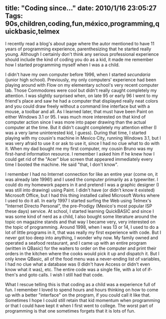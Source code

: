 title: "Coding since..."
date: 2010/1/16 23:05:27
Tags: 90s,children,coding,fun,méxico,programming,quickbasic,telmex
---
<p>I recently read a blog's about page where the autor mentioned to have 11 years of programming experience, parenthesizing that he started really young. Although I certainly don't think any serious professional experience should include the kind of coding you do as a kid, it made me remember how I started programming myself when I was a a child.</p>
<p>I didn't have my own computer before 1996, when I started <em>secundaria</em> (junior high school). Previously, my only computers' experience had been playing around with Flow on my elementary school's very recent computer lab. Those Commodores were cool but didn't really caught completely my attention. I was slightly surprised when, on late 95 or early 96 I went to my friend's place and saw he had a computer that displayed really neat colors and you could draw freely without a command line interface but with a mouse, a toolbar and all. As I learned later, that must have been Paint on either Windows 3.1 or 95. I was much more interested on that kind of computer action since I was more into paper drawing than the actual computer at the time. But it didn't caught completely my attention either (I was a very lame uninterested kid, I guess). During that time, I started playing with my cousin's machine in Mexico City, running Windows 3.1, but I was very afraid to use it or ask to use it, since I had no clue what to do with it. When my dad bought me my first computer, my cousin Bruno was my first-hand information resource. I remember I asked him if he knew how I could get rid of the &quot;Acer&quot; blue screen that appeared immediately every time I booted the machine. He said &quot;that, I don't know&quot;.</p>
<p>I remember I had no Internet connection for like an entire year (come on, it was already late 1996!) and I used the computer primarily as a typewriter. I could do my homework papers in it and pretend I was a graphic designer (I was still into drawing) using Paint. I didn't have (or didn't know it existed) Microsoft Office, but I had this thing installed called Microsoft Works where I used to do it all. In early 1997 I started surfing the Web using Telmex's &quot;Internet Directo Personal&quot;, the pre-Prodigy (Mexico's most popular ISP these days) service. At school, I started learning QuickBASIC and since I was some kind of nerd as a child, I also bought some literature around the topic on magazine stands and that way I became very, very interested on the topic of programming. Around 1998, when I was 13 or 14, I used to do a lot of little programs in it, that was really my first experience with code. But I never got too deep into anything, I wonder why now. My family owned and operated a seafood restaurant, and I came up with an entire program (written in QBasic) for the waiters to order on the computer and print their orders in the kitchen where the cooks would pick it up and dispatch it. But I only knew QBasic, all of the food menu was a never-ending list of variables, I had no clue what a database was (I didn't have Access or didn't even know what it was), etc. The entire code was a single file, with a lot of if-then's and goto calls. I wish I still had that code.</p>
<p>What I rescue telling this is that coding as a child was a experience full of fun. I remember I loved to spend hours and hours thinking on how to come up with a better &quot;interface&quot; on the program, if you could call it like that. Sometimes I hope I could still retain that kid momentum when programming or that I could have kept it when I first went to college. The worst part of programming is that one sometimes forgets that it is lots of fun.</p>
